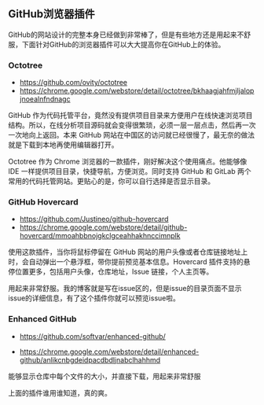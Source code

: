 ## GitHub浏览器插件

GitHub的网站设计的完整本身已经做到非常棒了，但是有些地方还是用起来不舒服，下面针对GitHub的浏览器插件可以大大提高你在GitHub上的体验。

### Octotree

- https://github.com/ovity/octotree
- https://chrome.google.com/webstore/detail/octotree/bkhaagjahfmjljalopjnoealnfndnagc

GitHub 作为代码托管平台，竟然没有提供项目目录来方便用户在线快速浏览项目结构。所以，在线分析项目源码就会变得很繁琐，必须一层一层点击，然后再一次一次地向上返回。本来 GitHub 网站在中国区的访问就已经很慢了，最无奈的做法就是下载到本地再使用编辑器打开。

Octotree 作为 Chrome 浏览器的一款插件，刚好解决这个使用痛点。他能够像 IDE 一样提供项目目录，快捷导航，方便浏览。同时支持 GitHub 和 GitLab 两个常用的代码托管网站。更贴心的是，你可以自行选择是否显示目录。

### GitHub Hovercard

- https://github.com/Justineo/github-hovercard
- https://chrome.google.com/webstore/detail/github-hovercard/mmoahbbnojgkclgceahhakhnccimnplk

使用这款插件，当你将鼠标停留在 GitHub 网站的用户头像或者仓库链接地址上时，会自动弹出一个悬浮框，带你提前预览基本信息。Hovercard 插件支持的悬停位置更多，包括用户头像，仓库地址，Issue 链接，个人主页等。

用起来非常舒服。我的博客就是写在issue区的，但是issue的目录页面不显示issue的详细信息，有了这个插件你就可以预览issue啦。

### Enhanced GitHub

- https://github.com/softvar/enhanced-github/

- https://chrome.google.com/webstore/detail/enhanced-github/anlikcnbgdeidpacdbdljnabclhahhmd

能够显示仓库中每个文件的大小，并直接下载，用起来非常舒服

上面的插件谁用谁知道，真的爽。
